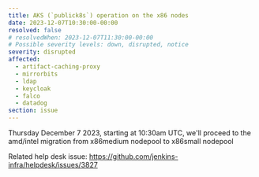 ```yaml
---
title: AKS (`publick8s`) operation on the x86 nodes
date: 2023-12-07T10:30:00-00:00
resolved: false
# resolvedWhen: 2023-12-07T11:30:00-00:00
# Possible severity levels: down, disrupted, notice
severity: disrupted
affected:
  - artifact-caching-proxy
  - mirrorbits
  - ldap
  - keycloak
  - falco
  - datadog
section: issue
---
```


<!--
[FINAL]
Aborted as not enough team members available to secure the operation

[INITIAL]
-->

Thursday December 7 2023, starting at 10:30am UTC, we'll proceed to the amd/intel migration from x86medium nodepool to x86small nodepool

Related help desk issue: https://github.com/jenkins-infra/helpdesk/issues/3827
